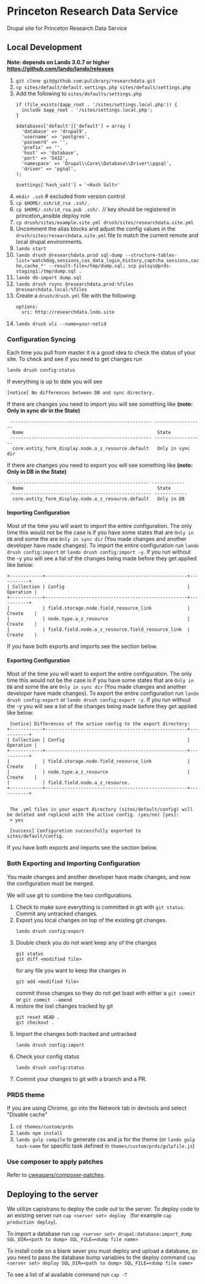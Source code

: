 # Princeton Research Data Service
Drupal site for Princeton Research Data Service

## Local Development

   **Note: depends on Lando 3.0.7 or higher https://github.com/lando/lando/releases**
1. `git clone git@github.com:pulibrary/researchdata.git`
1. `cp sites/default/default.settings.php sites/default/settings.php`
1. Add the following to `sites/defaults/settings.php`
    ```
    if (file_exists($app_root . '/sites/settings.local.php')) {
      include $app_root . '/sites/settings.local.php';
    }

    $databases['default']['default'] = array (
      'database' => 'drupal9',
      'username' => 'postgres',
      'password' => '',
      'prefix' => '',
      'host' => 'database',
      'port' => '5432',
      'namespace' => 'Drupal\\Core\\Database\\Driver\\pgsql',
      'driver' => 'pgsql',
    );

    $settings['hash_salt'] = '<Hash Salt>'

    ```
1. `mkdir .ssh` # excluded from version control
1. `cp $HOME/.ssh/id_rsa .ssh/.`
1. `cp $HOME/.ssh/id_rsa.pub .ssh/.` // key should be registered in princeton_ansible deploy role
1. `cp drush/sites/example.site.yml drush/sites/researchdata.site.yml`
1. Uncomment the alias blocks and adjust the config values in the `drush/sites/researchdata.site.yml` file to match the current remote and local drupal environments.
1. `lando start`
1. `lando drush @researchdata.prod sql-dump --structure-tables-list='watchdog,sessions,cas_data_login,history,captcha_sessions,cache,cache_*' --result-file=/tmp/dump.sql; scp pulsys@prds-staging1:/tmp/dump.sql .`
1. `lando db-import dump.sql`
1. `lando drush rsync @researchdata.prod:%files @researchdata.local:%files`
1. Create a `drush/drush.yml`  file with the following:
   ```
   options:
     uri: http://researchdata.lndo.site
   ```
1. `lando drush uli --name=your-netid`

### Configuration Syncing

Each time you pull from master it is a good idea to check the status of your site.  To check and see if you need to get changes run
```
lando drush config:status
```
If everything is up to date you will see
```
[notice] No differences between DB and sync directory.
```

If there are changes you need to import you will see something like **(note: Only in sync dir in the State)**
```
 ---------------------------------------------------- ------------------ 
  Name                                                 State             
 ---------------------------------------------------- ------------------ 
  core.entity_form_display.node.a_z_resource.default   Only in sync dir  
```

If there are changes you need to export you will see something like **(note: Only in DB in the State)**
```
---------------------------------------------------- ------------ 
  Name                                                 State       
 ---------------------------------------------------- ------------ 
  core.entity_form_display.node.a_z_resource.default   Only in DB  
```

#### Importing Configuration
Most of the time you will want to import the entire configuration.  The only time this would not be the case is if you have some states that are `Only in DB` and some the are `Only in sync dir` (You made changes and another developer have made changes).  To import the entire configuration run `lando drush config:import` or `lando drush config:import -y`.  If you run without the -y you will see a list of the changes being made before they get applied like below:
```
+------------+----------------------------------------------------+-----------+
| Collection | Config                                             | Operation |
+------------+----------------------------------------------------+-----------+
|            | field.storage.node.field_resource_link             | Create    |
|            | node.type.a_z_resource                             | Create    |
|            | field.field.node.a_z_resource.field_resource_link  | Create    |
```

If you have both exports and imports see the section below.

#### Exporting Configuration
Most of the time you will want to export the entire configuration.  The only time this would not be the case is if you have some states that are `Only in DB` and some the are `Only in sync dir` (You made changes and another developer have made changes).  To export the entire configuration run `lando drush config:export` or `lando drush config:export -y`.  If you run without the -y you will see a list of the changes being made before they get applied like below:
```
 [notice] Differences of the active config to the export directory:
+------------+----------------------------------------------------+-----------+
| Collection | Config                                             | Operation |
+------------+----------------------------------------------------+-----------+
|            | field.storage.node.field_resource_link             | Create    |
|            | node.type.a_z_resource                             | Create    |
|            | field.field.node.a_z_resource.
+------------+----------------------------------------------------+-----------+


 The .yml files in your export directory (sites/default/config) will be deleted and replaced with the active config. (yes/no) [yes]:
 > yes

 [success] Configuration successfully exported to sites/default/config.
 ```

If you have both exports and imports see the section below.

### Both Exporting and Importing Configuration
You made changes and another developer have made changes, and now the configuration must be merged.

We will use git to combine the two configurations.  
1. Check to make sure everything is committed in git with `git status`.  Commit any untracked changes.
1. Export you local changes on top of the existing git changes.
   ```
   lando drush config:export
   ```
1. Double check you do not want keep any of the changes
   ```
   git status
   git diff <modified file>
   ```
   for any file you want to keep the changes in
   ```
   git add <modified file>
   ```
   commit those changes so they do not get loast with either a `git commit` or `git commit --amend`
1. restore the lost changes tracked by git
   ```
   git reset HEAD .
   git checkout .
   ```
1. Import the changes both tracked and untracked
   ```
   lando drush config:import
   ```
1. Check your config status
   ```
   lando drush config:status
   ```
1. Commit your changes to git with a branch and a PR.


### PRDS theme
If you are using Chrome, go into the Network tab in devtools and select "Disable cache"
1. `cd themes/custom/prds`
1. `lando npm install`
1. `lando gulp compile` to generate css and js for the theme (or `lando gulp task-name` for specific task defined in `themes/custom/prds/gulpfile.js`)

### Use composer to apply patches
Refer to [cweagans/composer-patches](https://github.com/cweagans/composer-patches).

## Deploying to the server
We utilize capistrano to deploy the code out to the server.  To deploy code to an existing server run
`cap <server set> deploy ` (for example `cap production deploy`).

To import a database run `cap <server set> drupal:database:import_dump SQL_DIR=<path to dump> SQL_FILE=<dump file name>`

To install code on a blank sever you must deploy and upload a database, so you need to pass the database bump variables to the deploy command `cap <server set> deploy SQL_DIR=<path to dump> SQL_FILE=<dump file name>`

To see a list of al available command run `cap -T`
